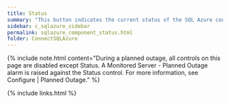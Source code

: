 ```yaml
---
title: Status
summary: "This button indicates the current status of the SQL Azure connection."
sidebar: c_sqlazure_sidebar
permalink: sqlazure_component_status.html
folder: ConnectSQLAzure
---
```



{% include note.html content="During a planned outage, all controls on this page are disabled except Status. A Monitored Server - Planned Outage alarm is raised against the Status control. For more information, see Configure \| Planned Outage." %}

{% include links.html %}
